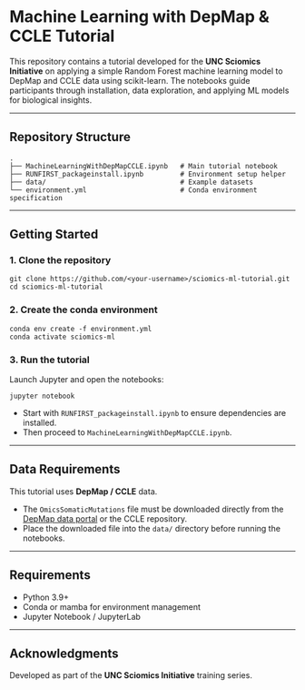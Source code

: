 # Machine Learning with DepMap & CCLE Tutorial

This repository contains a tutorial developed for the **UNC Sciomics Initiative** on applying
a simple Random Forest machine learning model to DepMap and CCLE data using scikit-learn. The 
notebooks guide participants through installation, data exploration, and applying ML models 
for biological insights.

---

## Repository Structure

    .
    ├── MachineLearningWithDepMapCCLE.ipynb   # Main tutorial notebook
    ├── RUNFIRST_packageinstall.ipynb         # Environment setup helper
    ├── data/                                 # Example datasets
    └── environment.yml                       # Conda environment specification

---

## Getting Started

### 1. Clone the repository
    git clone https://github.com/<your-username>/sciomics-ml-tutorial.git
    cd sciomics-ml-tutorial

### 2. Create the conda environment
    conda env create -f environment.yml
    conda activate sciomics-ml

### 3. Run the tutorial
Launch Jupyter and open the notebooks:

    jupyter notebook

- Start with `RUNFIRST_packageinstall.ipynb` to ensure dependencies are installed.
- Then proceed to `MachineLearningWithDepMapCCLE.ipynb`.

---

## Data Requirements

This tutorial uses **DepMap / CCLE** data.  
- The `OmicsSomaticMutations` file must be downloaded directly from the [DepMap data portal](https://depmap.org/portal/download/) or the CCLE repository.  
- Place the downloaded file into the `data/` directory before running the notebooks.

---

## Requirements
- Python 3.9+
- Conda or mamba for environment management
- Jupyter Notebook / JupyterLab


---

## Acknowledgments
Developed as part of the **UNC Sciomics Initiative** training series.
